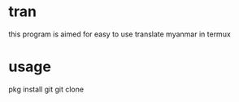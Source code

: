 # tran
this program is aimed for easy to use translate myanmar in termux

# usage 
pkg install git
git clone 
